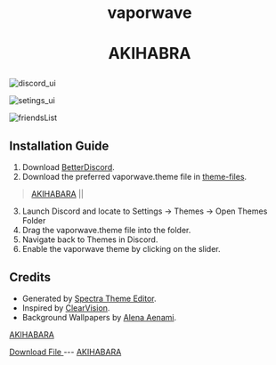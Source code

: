 # <p align = 'center'> vaporwave </p>

<!--- THEME VERSIONS --->



<!--- Version 1: AKIHABARA --->
# <p align = 'center'> AKIHABRA </p>

![discord_ui](https://github.com/qilin2/vaporwave/blob/main/preview/akihabara/akihabara_discord_ui-.png)

![setings_ui](https://github.com/qilin2/vaporwave/blob/main/preview/akihabara/akihabara_friendlist_ui.png)

![friendsList](https://github.com/qilin2/vaporwave/blob/main/preview/akihabara/akihabara_settings_ui.png)

## Installation Guide
1. Download [BetterDiscord](https://betterdiscord.app/).
2. Download the preferred vaporwave.theme file in [theme-files](https://github.com/qilin2/vaporwave/tree/main/theme-files).
> [AKIHABARA](https://downgit.github.io/#/home?url=https://github.com/qilin2/vaporwave/blob/main/theme-files/vaporwave_akihabara.theme.css) || 
3. Launch Discord and locate to Settings -> Themes -> Open Themes Folder
4. Drag the vaporwave.theme file into the folder.
5. Navigate back to Themes in Discord.
6. Enable the vaporwave theme by clicking on the slider.

## Credits
* Generated by [Spectra Theme Editor](https://github.com/codedotspectra/themes).
* Inspired by [ClearVision](https://github.com/ClearVision/ClearVision-v6).
* Background Wallpapers by [Alena Aenami](https://www.artstation.com/aenamiart).

<a href="" download></a>
[AKIHABARA](https://qilin2.github.io/themes/theme-files/vaporwave_akihabara.theme.css)

<a href="https://github.com/qilin2/vaporwave/blob/main/theme-files/vaporwave_akihabara.theme.css" download rel="noopener noreferrer" target="_blank">
   Download File
</a>
---
<a href="https://qilin2.github.io/themes/theme-files/vaporwave_akihabara.theme.css" target="_blank">AKIHABARA </a>

<a href="https://qilin2.github.io/themes/theme-files/vaporwave_akihabara.theme.css" download>
